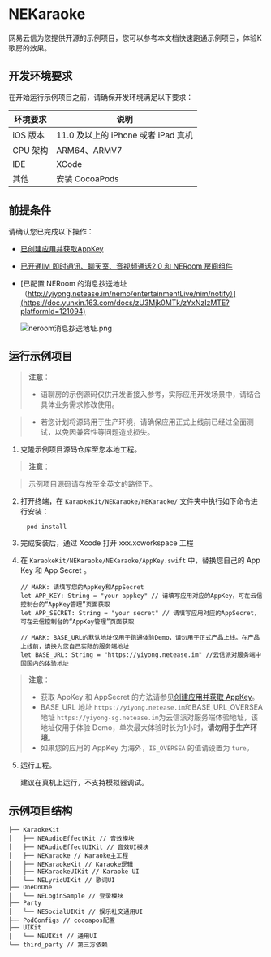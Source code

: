 # NEKaraoke

网易云信为您提供开源的示例项目，您可以参考本文档快速跑通示例项目，体验K歌房的效果。

## 开发环境要求
在开始运行示例项目之前，请确保开发环境满足以下要求：

| 环境要求                                                        | 说明                                                      |
| ------------------------------------------------------------ | ------------------------------------------------------------ |
|  iOS 版本  |  11.0 及以上的 iPhone 或者 iPad 真机   |
|  CPU 架构 | ARM64、ARMV7   |
| IDE | XCode   |
| 其他 | 安装 CocoaPods  |

## 前提条件

请确认您已完成以下操作：

- [已创建应用并获取AppKey](https://doc.yunxin.163.com/console/docs/TIzMDE4NTA?platform=console)
- [已开通IM 即时通讯、聊天室、音视频通话2.0 和 NERoom 房间组件](https://doc.yunxin.163.com/group-voice-room/docs/DM4NzM1Mzk?platform=iOS)
- [已配置 NERoom 的消息抄送地址（http://yiyong.netease.im/nemo/entertainmentLive/nim/notify）](https://doc.yunxin.163.com/docs/zU3Mjk0MTk/zYxNzIzMTE?platformId=121094)

    ![neroom消息抄送地址.png](https://yx-web-nosdn.netease.im/common/8cd222db079b0bbe16b3b246be350268/neroom消息抄送地址.png)
 
## 运行示例项目

> **注意**：
> 
>- 语聊房的示例源码仅供开发者接入参考，实际应用开发场景中，请结合具体业务需求修改使用。

>- 若您计划将源码用于生产环境，请确保应用正式上线前已经过全面测试，以免因兼容性等问题造成损失。
 
1. 克隆示例项目源码仓库至您本地工程。

> **注意**：

> 示例项目源码请存放至全英文的路径下。

2. 打开终端，在 `KaraokeKit/NEKaraoke/NEKaraoke/` 文件夹中执行如下命令进行安装：
```
     pod install
```
3. 完成安装后，通过 Xcode 打开 xxx.xcworkspace 工程

4. 在 `KaraokeKit/NEKaraoke/NEKaraoke/AppKey.swift` 中，替换您自己的 App Key 和 App Secret 。 
   

    ```
    // MARK: 请填写您的AppKey和AppSecret
    let APP_KEY: String = "your appkey" // 请填写应用对应的AppKey，可在云信控制台的“AppKey管理”页面获取
    let APP_SECRET: String = "your secret" // 请填写应用对应的AppSecret，可在云信控制台的“AppKey管理”页面获取

    // MARK: BASE_URL的默认地址仅用于跑通体验Demo，请勿用于正式产品上线。在产品上线前，请换为您自己实际的服务端地址
    let BASE_URL: String = "https://yiyong.netease.im" //云信派对服务端中国国内的体验地址

    ```


> **注意**：
> 
>- 获取 AppKey 和 AppSecret 的方法请参见<a href="https://doc.yunxin.163.com/console/docs/TIzMDE4NTA?platform=console#获取-appkey" target="_blank">创建应用并获取 AppKey</a>。
>- BASE_URL 地址 `https://yiyong.netease.im`和BASE_URL_OVERSEA 地址 `https://yiyong-sg.netease.im`为云信派对服务端体验地址，该地址仅用于体验 Demo，单次最大体验时长为1小时，**请勿用于生产环境**。
>- 如果您的应用的 AppKey 为海外，`IS_OVERSEA` 的值请设置为 `ture`。
    
5. 运行工程。

    建议在真机上运行，不支持模拟器调试。


## 示例项目结构

```
├── KaraokeKit
│   ├── NEAudioEffectKit // 音效模块
│   ├── NEAudioEffectUIKit // 音效UI模块
│   ├── NEKaraoke // Karaoke主工程
│   ├── NEKaraokeKit // Karaoke逻辑
│   ├── NEKaraokeUIKit // Karaoke UI
│   └── NELyricUIKit // 歌词UI
├── OneOnOne
│   └── NELoginSample // 登录模块
├── Party
│   └── NESocialUIKit // 娱乐社交通用UI
├── PodConfigs // cocoapos配置
├── UIKit
│   └── NEUIKit // 通用UI
└── third_party // 第三方依赖 

```
